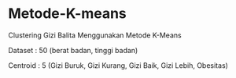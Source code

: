 # Metode-K-means

Clustering Gizi Balita Menggunakan Metode K-Means

Dataset  : 50 (berat badan, tinggi badan)

Centroid : 5  (Gizi Buruk, Gizi Kurang, Gizi Baik, Gizi Lebih, Obesitas)

